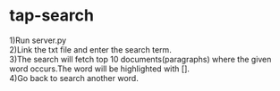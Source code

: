 # tap-search

1)Run server.py<br>
2)Link the txt file and enter the search term.<br>
3)The search will fetch top 10 documents(paragraphs) where the given word occurs.The word will be highlighted with [].<br>
4)Go back to search another word.<br>

